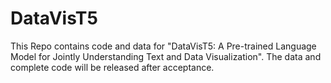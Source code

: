 # DataVisT5
This Repo contains code and data for "DataVisT5: A Pre-trained Language Model for Jointly Understanding Text and Data Visualization". The data and complete code will be released after acceptance.
